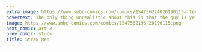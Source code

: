 ```yaml
---
extra_image: https://www.smbc-comics.com/comics/154756224020190115after.png
hovertext: The only thing unrealistic about this is that the guy is yelling in person and not online.
image: https://www.smbc-comics.com/comics/1547562196-20190115.png
next_comic: art-2
prev_comic: stuck
title: Straw Men
---
```


